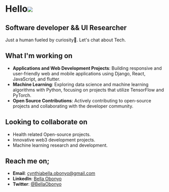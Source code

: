 Hello![](https://user-images.githubusercontent.com/18350557/176309783-0785949b-9127-417c-8b55-ab5a4333674e.gif)
============================================================================================================================================

Software developer && UI Researcher
---------------------------------------

Just a human fueled by curiosity🤗. Let's chat about Tech.

 ##  What I'm working on
- **Applications and Web Development Projects**: Building responsive and user-friendly web and mobile applications using Django, React, JavaScript, and flutter.
- **Machine Learning**: Exploring data science and machine learning algorithms with Python, focusing on projects that utilize TensorFlow and PyTorch.
- **Open Source Contributions**: Actively contributing to open-source projects and collaborating with the developer community.

## Looking to collaborate on
- Health related Open-source projects.
- Innovative web3 development projects.
- Machine learning research and development.

## Reach me on;
- **Email**: cynthiabella.obonyo@gmail.com
- **LinkedIn**: [Bella Obonyo](https://www.linkedin.com/in/bellaobonyo)
- **Twitter**: [@BellaObonyo](https://twitter.com/BellaObonyo)



  


<!---
BellaObonyo/BellaObonyo is a ✨ special ✨ repository because its `README.md` (this file) appears on your GitHub profile.
You can click the Preview link to take a look at your changes.
--->
